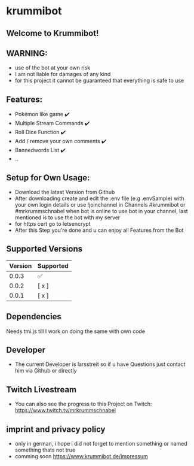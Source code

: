 # krummibot #

## Welcome to Krummibot!

## WARNING:

- use of the bot at your own risk
- I am not liable for damages of any kind
- for this project it cannot be guaranteed that everything is safe to use

## Features:

- Pokémon like game ✔️
- Multiple Stream Commands ✔️
- Roll Dice Function ✔️
- Add / remove your own comments ✔️
- Bannedwords List ✔️
- ..


## Setup for Own Usage:

- Download the latest Version from Github
- After downloading create and edit the .env file (e.g .envSample) with your own login details or use !joinchannel in Channels #krummibot or #mrkrummschnabel when bot is online to use bot in your channel, last mentioned is to use the bot with my server
- for https cert go to letsencrypt
- After this Step you're done and u can enjoy all Features from the Bot

## Supported Versions

| Version |    Supported       |
| ------- | ------------------ |
| 0.0.3   | :white_check_mark: |
| 0.0.2   |       [ x ]        |
| 0.0.1   |       [ x ]        |


## Dependencies
Needs tmi.js till I work on doing the same with own code

## Developer ##

- The current Developer is larsstreit so if u have Questions just contact him via Github or directly

## Twitch Livestream ##

- You can also see the progress to this Project on Twitch: https://www.twitch.tv/mrkrummschnabel 

## imprint and privacy policy

- only in german, i hope i did not forget to mention something or named something thats not true 
- comming soon
https://www.krummibot.de/impressum